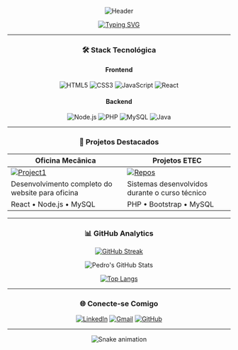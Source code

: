 <div align="center">
  
![Header](https://capsule-render.vercel.app/api?type=waving&color=gradient&height=200&section=header&text=Pedro%20Henrique&fontSize=60&fontAlignY=35&animation=fadeIn&desc=Desenvolvedor%20Backend&descSize=24&descAlignY=55)

[![Typing SVG](https://readme-typing-svg.demolab.com?font=Fira+Code&size=26&duration=4000&pause=1000&color=6C63FF&center=true&vCenter=true&width=435&lines=Full+Stack+em+Formação;Bem+Vindo!+%F0%9F%91%8B)](https://git.io/typing-svg)

---

### 🛠️ Stack Tecnológica

#### **Frontend**
![HTML5](https://img.shields.io/badge/-HTML5-E34F26?style=flat-square&logo=html5&logoColor=white)
![CSS3](https://img.shields.io/badge/-CSS3-1572B6?style=flat-square&logo=css3)
![JavaScript](https://img.shields.io/badge/-JavaScript-F7DF1E?style=flat-square&logo=javascript&logoColor=black)
![React](https://img.shields.io/badge/-React-61DAFB?style=flat-square&logo=react&logoColor=black)

#### **Backend**
![Node.js](https://img.shields.io/badge/-Node.js-339933?style=flat-square&logo=node.js&logoColor=white)
![PHP](https://img.shields.io/badge/-PHP-777BB4?style=flat-square&logo=php&logoColor=white)
![MySQL](https://img.shields.io/badge/-MySQL-4479A1?style=flat-square&logo=mysql&logoColor=white)
![Java](https://img.shields.io/badge/-Java-007396?style=flat-square&logo=openjdk&logoColor=white)

---

### 🚀 Projetos Destacados

<div align="center">
  
| **Oficina Mecânica**         | **Projetos ETEC**             |
|------------------------------|-------------------------------|
| [![Project1](https://img.shields.io/badge/-Website-6C63FF?style=for-the-badge)](https://demo.com) | [![Repos](https://img.shields.io/badge/-Repositórios-181717?style=for-the-badge&logo=github)](https://github.com/Pedrohdfatima?tab=repositories) |
| Desenvolvimento completo do website para oficina | Sistemas desenvolvidos durante o curso técnico |
| React • Node.js • MySQL       | PHP • Bootstrap • MySQL       |

</div>

---

### 📊 GitHub Analytics

<div align="center">
  
[![GitHub Streak](https://streak-stats.demolab.com?user=Pedrohdfatima&theme=dark&border_radius=5&date_format=j%20M%5B%20Y%5D)](https://git.io/streak-stats)

![Pedro's GitHub Stats](https://github-readme-stats.vercel.app/api?username=Pedrohdfatima&show_icons=true&theme=dark&include_all_commits=true&count_private=true)

[![Top Langs](https://github-readme-stats.vercel.app/api/top-langs/?username=Pedrohdfatima&layout=compact&theme=dark)](https://github.com/anuraghazra/github-readme-stats)

</div>

---

### 🌐 Conecte-se Comigo

<div align="center">
  
[![LinkedIn](https://img.shields.io/badge/LinkedIn-0077B5?style=for-the-badge&logo=linkedin&logoColor=white)](https://linkedin.com/in/pedro-henrique-duarte-de-fátima-066962234)
[![Gmail](https://img.shields.io/badge/Gmail-D14836?style=for-the-badge&logo=gmail&logoColor=white)](mailto:pedrohdfatima49@gmail.com)
[![GitHub](https://img.shields.io/badge/GitHub-181717?style=for-the-badge&logo=github)](https://github.com/Pedrohdfatima)

</div>

---

![Snake animation](https://raw.githubusercontent.com/Pedrohdfatima/Pedrohdfatima/output/github-contribution-grid-snake.svg)

</div>
